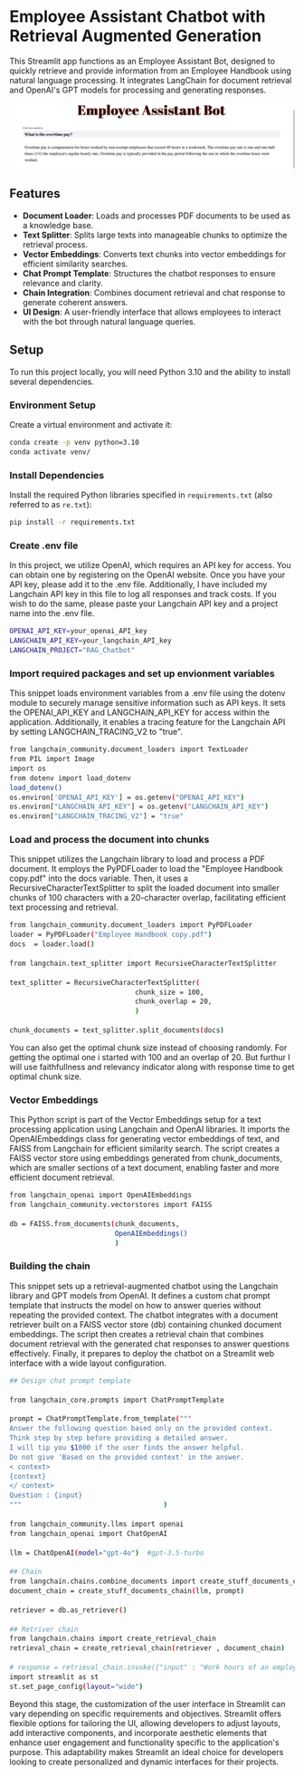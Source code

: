 # Employee Assistant Chatbot with Retrieval Augmented Generation

This Streamlit app functions as an Employee Assistant Bot, designed to quickly retrieve and provide information from an Employee Handbook using natural language processing. It integrates LangChain for document retrieval and OpenAI's GPT models for processing and generating responses.

![Chatbot Features](Image.jpg)

## Features

- **Document Loader**: Loads and processes PDF documents to be used as a knowledge base.
- **Text Splitter**: Splits large texts into manageable chunks to optimize the retrieval process.
- **Vector Embeddings**: Converts text chunks into vector embeddings for efficient similarity searches.
- **Chat Prompt Template**: Structures the chatbot responses to ensure relevance and clarity.
- **Chain Integration**: Combines document retrieval and chat response to generate coherent answers.
- **UI Design**: A user-friendly interface that allows employees to interact with the bot through natural language queries.

## Setup

To run this project locally, you will need Python 3.10 and the ability to install several dependencies.

### Environment Setup

Create a virtual environment and activate it:

```bash
conda create -p venv python=3.10
conda activate venv/
```

### Install Dependencies

Install the required Python libraries specified in `requirements.txt` (also referred to as `re.txt`):

```bash
pip install -r requirements.txt
```

### Create .env file

In this project, we utilize OpenAI, which requires an API key for access. You can obtain one by registering on the OpenAI website. Once you have your API key, please add it to the .env file. Additionally, I have included my Langchain API key in this file to log all responses and track costs. If you wish to do the same, please paste your Langchain API key and a project name into the .env file.

```bash
OPENAI_API_KEY=your_openai_API_key
LANGCHAIN_API_KEY=your_langchain_API_key
LANGCHAIN_PROJECT="RAG_Chatbot"
```

### Import required packages and set up envionment variables

This snippet loads environment variables from a .env file using the dotenv module to securely manage sensitive information such as API keys. It sets the OPENAI_API_KEY and LANGCHAIN_API_KEY for access within the application. Additionally, it enables a tracing feature for the Langchain API by setting LANGCHAIN_TRACING_V2 to "true".

```bash
from langchain_community.document_loaders import TextLoader
from PIL import Image
import os 
from dotenv import load_dotenv
load_dotenv()
os.environ['OPENAI_API_KEY'] = os.getenv("OPENAI_API_KEY")
os.environ["LANGCHAIN_API_KEY"] = os.getenv("LANGCHAIN_API_KEY")
os.environ["LANGCHAIN_TRACING_V2"] = "true"
```

### Load and process the document into chunks

This snippet utilizes the Langchain library to load and process a PDF document. It employs the PyPDFLoader to load the "Employee Handbook copy.pdf" into the docs variable. Then, it uses a RecursiveCharacterTextSplitter to split the loaded document into smaller chunks of 100 characters with a 20-character overlap, facilitating efficient text processing and retrieval.

```bash
from langchain_community.document_loaders import PyPDFLoader
loader = PyPDFLoader("Employee Handbook copy.pdf")
docs  = loader.load()

from langchain.text_splitter import RecursiveCharacterTextSplitter

text_splitter = RecursiveCharacterTextSplitter(
                               chunk_size = 100,
                               chunk_overlap = 20, 
                               )

chunk_documents = text_splitter.split_documents(docs)
```
You can also get the optimal chunk size instead of choosing randomly. For getting the optimal one i started with 100 and an overlap of 20. But furthur I will use faithfullness and relevancy indicator along with response time to get optimal chunk size. 



### Vector Embeddings

This Python script is part of the Vector Embeddings setup for a text processing application using Langchain and OpenAI libraries. It imports the OpenAIEmbeddings class for generating vector embeddings of text, and FAISS from Langchain for efficient similarity search. The script creates a FAISS vector store using embeddings generated from chunk_documents, which are smaller sections of a text document, enabling faster and more efficient document retrieval.

```bash
from langchain_openai import OpenAIEmbeddings
from langchain_community.vectorstores import FAISS

db = FAISS.from_documents(chunk_documents,
                          OpenAIEmbeddings()
                          )
```

### Building the chain

This snippet sets up a retrieval-augmented chatbot using the Langchain library and GPT models from OpenAI. It defines a custom chat prompt template that instructs the model on how to answer queries without repeating the provided context. The chatbot integrates with a document retriever built on a FAISS vector store (db) containing chunked document embeddings. The script then creates a retrieval chain that combines document retrieval with the generated chat responses to answer questions effectively. Finally, it prepares to deploy the chatbot on a Streamlit web interface with a wide layout configuration.
```bash
## Design chat prompt template 

from langchain_core.prompts import ChatPromptTemplate

prompt = ChatPromptTemplate.from_template("""
Answer the following question based only on the provided context.
Think step by step before providing a detailed answer.
I will tip you $1000 if the user finds the answer helpful.
Do not give 'Based on the provided context' in the answer.                                         
< context>
{context} 
</ context>
Question : {input}                                         
"""                                   )

from langchain_community.llms import openai
from langchain_openai import ChatOpenAI

llm = ChatOpenAI(model="gpt-4o")  #gpt-3.5-turbo

## Chain 
from langchain.chains.combine_documents import create_stuff_documents_chain
document_chain = create_stuff_documents_chain(llm, prompt)

retriever = db.as_retriever()

## Retriver chain
from langchain.chains import create_retrieval_chain
retrieval_chain = create_retrieval_chain(retriever , document_chain)

# response = retrieval_chain.invoke({"input" : "Work hours of an employee"})
import streamlit as st
st.set_page_config(layout="wide")
```

Beyond this stage, the customization of the user interface in Streamlit can vary depending on specific requirements and objectives. Streamlit offers flexible options for tailoring the UI, allowing developers to adjust layouts, add interactive components, and incorporate aesthetic elements that enhance user engagement and functionality specific to the application's purpose. This adaptability makes Streamlit an ideal choice for developers looking to create personalized and dynamic interfaces for their projects.








